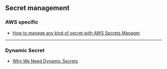## Secret management

### AWS specific

* [How to manage any kind of secret with AWS Secrets Manager](https://sanderknape.com/2018/07/manage-custom-secrets-aws-secrets-manager/)

---

### Dynamic Secret

* [Why We Need Dynamic Secrets](https://www.hashicorp.com/blog/why-we-need-dynamic-secrets)
